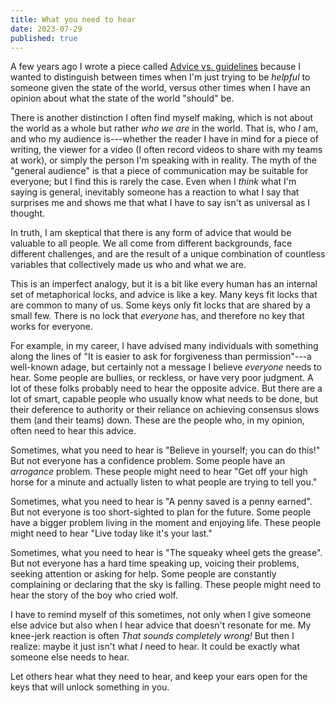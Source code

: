 ```yaml
---
title: What you need to hear
date: 2023-07-29
published: true
---
```


A few years ago I wrote a piece called [Advice vs. guidelines][1] because I
wanted to distinguish between times when I'm just trying to be _helpful_ to
someone given the state of the world, versus other times when I have an opinion
about what the state of the world "should" be.

There is another distinction I often find myself making, which is not about the
world as a whole but rather _who we are_ in the world. That is, who _I_ am, and
who my audience is---whether the reader I have in mind for a piece of writing,
the viewer for a video (I often record videos to share with my teams at work),
or simply the person I'm speaking with in reality. The myth of the "general
audience" is that a piece of communication may be suitable for everyone; but I
find this is rarely the case. Even when I _think_ what I'm saying is general,
inevitably someone has a reaction to what I say that surprises me and shows me
that what I have to say isn't as universal as I thought.

In truth, I am skeptical that there is any form of advice that would be valuable
to all people. We all come from different backgrounds, face different
challenges, and are the result of a unique combination of countless variables
that collectively made us who and what we are.

This is an imperfect analogy, but it is a bit like every human has an internal
set of metaphorical locks, and advice is like a key. Many keys fit locks that
are common to many of us. Some keys only fit locks that are shared by a small
few. There is no lock that _everyone_ has, and therefore no key that works for
everyone.

For example, in my career, I have advised many individuals with something along
the lines of "It is easier to ask for forgiveness than permission"---a
well-known adage, but certainly not a message I believe _everyone_ needs to
hear. Some people are bullies, or reckless, or have very poor judgment. A lot
of these folks probably need to hear the opposite advice. But there are a lot
of smart, capable people who usually know what needs to be done, but their
deference to authority or their reliance on achieving consensus slows them
(and their teams) down. These are the people who, in my opinion, often need to
hear this advice.

Sometimes, what you need to hear is "Believe in yourself; you can do this!" But
not everyone has a confidence problem. Some people have an _arrogance_ problem.
These people might need to hear "Get off your high horse for a minute and
actually listen to what people are trying to tell you."

Sometimes, what you need to hear is "A penny saved is a penny earned". But not
everyone is too short-sighted to plan for the future. Some people have a bigger
problem living in the moment and enjoying life. These people might need to hear
"Live today like it's your last."

Sometimes, what you need to hear is "The squeaky wheel gets the grease". But not
everyone has a hard time speaking up, voicing their problems, seeking attention
or asking for help. Some people are constantly complaining or declaring that the
sky is falling. These people might need to hear the story of the boy who cried
wolf.

I have to remind myself of this sometimes, not only when I give someone else
advice but also when I hear advice that doesn't resonate for me. My knee-jerk
reaction is often _That sounds completely wrong!_ But then I realize: maybe it
just isn't what _I_ need to hear. It could be exactly what someone else needs
to hear.

Let others hear what they need to hear, and keep your ears open for the keys
that will unlock something in you.

[1]: /posts/advice-vs-guidelines.html
